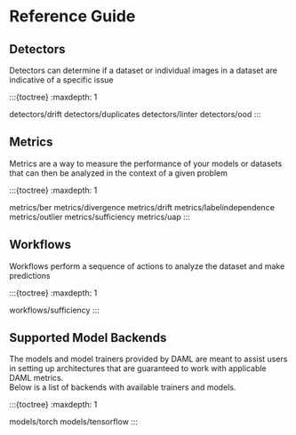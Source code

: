 Reference Guide
===============

Detectors
---------

Detectors can determine if a dataset or individual images in a dataset are indicative of a specific issue

:::{toctree}
:maxdepth: 1

detectors/drift
detectors/duplicates
detectors/linter
detectors/ood
:::

Metrics
-------

Metrics are a way to measure the performance of your models or datasets that can then be analyzed in the context of a given problem

:::{toctree}
:maxdepth: 1

metrics/ber
metrics/divergence
metrics/drift
metrics/labelindependence
metrics/outlier
metrics/sufficiency
metrics/uap
:::

Workflows
-------

Workflows perform a sequence of actions to analyze the dataset and make predictions

:::{toctree}
:maxdepth: 1

workflows/sufficiency
:::

Supported Model Backends
------------------------

The models and model trainers provided by DAML are meant to assist users in setting up architectures that are guaranteed to work with applicable DAML metrics. \
Below is a list of backends with available trainers and models. 

:::{toctree}
:maxdepth: 1

models/torch
models/tensorflow
:::
